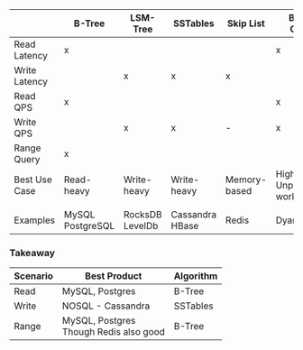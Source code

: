 
|               | B-Tree              | LSM-Tree           | SSTables           | Skip List    | BT/LSM Combo                         |
| ------------- | ------------------- | ------------------ | ------------------ | ------------ | ------------------------------------ |
| Read Latency  | x                   |                    |                    |              | x                                    |
| Write Latency |                     | x                  | x                  | x            |                                      |
| Read QPS      | x                   |                    |                    |              | x                                    |
| Write QPS     |                     | x                  | x                  | -            | x                                    |
| Range Query   | x                   |                    |                    |              |                                      |
| Best Use Case | Read-heavy          | Write-heavy        | Write-heavy        | Memory-based | High-scale<br>Unpredictable workload |
|               |                     |                    |                    |              |                                      |
| Examples      | MySQL<br>PostgreSQL | RocksDB<br>LevelDb | Cassandra<br>HBase | Redis        | DyanmoDb                             |
### Takeaway

| Scenario | Best Product                              | Algorithm |
| -------- | ----------------------------------------- | --------- |
| Read     | MySQL, Postgres                           | B-Tree    |
| Write    | NOSQL - Cassandra                         | SSTables  |
| Range    | MySQL, Postgres<br>Though Redis also good | B-Tree    |
